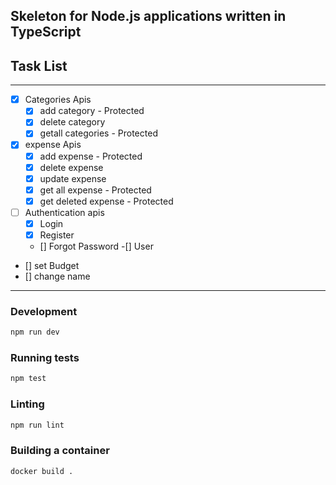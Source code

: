 ## Skeleton for Node.js applications written in TypeScript



## Task List
---
- [x] Categories Apis
  - [x] add category - Protected
  - [x] delete category
  - [x] getall categories - Protected
- [x] expense Apis 
  - [x] add expense - Protected
  - [x] delete expense
  - [x] update expense
  - [x] get all expense - Protected
  - [x] get deleted expense - Protected
- [ ] Authentication apis 
  - [x] Login
  - [x] Register
  - [] Forgot Password
-[] User
 - [] set Budget
 - [] change name
---
### Development

```bash
npm run dev
```

### Running tests

```bash
npm test
```

### Linting

```bash
npm run lint
```

### Building a container

```bash
docker build .
```
